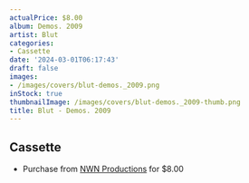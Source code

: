 ```yaml
---
actualPrice: $8.00
album: Demos. 2009
artist: Blut
categories:
- Cassette
date: '2024-03-01T06:17:43'
draft: false
images:
- /images/covers/blut-demos._2009.png
inStock: true
thumbnailImage: /images/covers/blut-demos._2009-thumb.png
title: Blut - Demos. 2009
---
```


## Cassette
* Purchase from [NWN Productions](http://shop.nwnprod.com/index.php?route=product/product&path=73&product_id=10197&sort=pd.name&order=ASC) for $8.00
